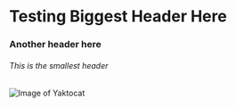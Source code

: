 # Testing Biggest Header Here

### Another header here

###### This is the smallest header


![Image of Yaktocat](https://octodex.github.com/images/yaktocat.png)
